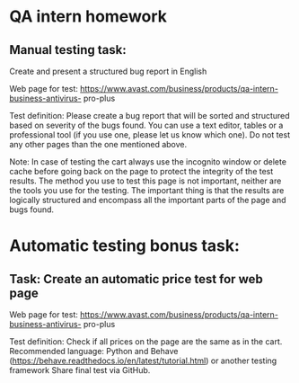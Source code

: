 # QA intern homework
## Manual testing task:
Create and present a structured bug report in English

Web page for test: https://www.avast.com/business/products/qa-intern-business-antivirus-
pro-plus

Test definition: Please create a bug report that will be sorted and structured based on
severity of the bugs found. You can use a text editor, tables or a professional tool (if you use
one, please let us know which one). Do not test any other pages than the one mentioned
above.

Note: In case of testing the cart always use the incognito window or delete cache before
going back on the page to protect the integrity of the test results. The method you use to test
this page is not important, neither are the tools you use for the testing. The important thing is
that the results are logically structured and encompass all the important parts of the page and
bugs found.

# Automatic testing bonus task:
## Task: Create an automatic price test for web page 
Web page for test: https://www.avast.com/business/products/qa-intern-business-antivirus-
pro-plus

Test definition: Check if all prices on the page are the same as in the cart. 
Recommended language: Python and Behave
(https://behave.readthedocs.io/en/latest/tutorial.html) or another testing framework
Share final test via GitHub.

